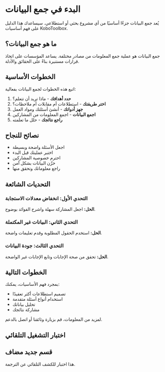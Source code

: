# البدء في جمع البيانات

يُعد جمع البيانات جزءًا أساسيًا من أي مشروع بحثي أو استطلاعي. سيساعدك هذا الدليل على فهم أساسيات KoboToolbox.

## ما هو جمع البيانات؟

جمع البيانات هو عملية جمع المعلومات من مصادر مختلفة. يساعد المؤسسات على اتخاذ قرارات مستنيرة بناءً على الحقائق والأدلة.

## الخطوات الأساسية

اتبع هذه الخطوات لجمع البيانات بفعالية:

1. **حدد أهدافك** - ماذا تريد أن تتعلم؟
2. **اختر طريقتك** - استطلاعات أم مقابلات أم ملاحظات؟
3. **جهز أدواتك** - أنشئ أسئلتك ومواد العمل
4. **اجمع البيانات** - اجمع المعلومات من المشاركين
5. **راجع نتائجك** - حلل ما تعلمته

## نصائح للنجاح

- اجعل الأسئلة واضحة وبسيطة
- اختبر عمليتك قبل البدء
- احترم خصوصية المشاركين
- خزّن البيانات بشكل آمن
- راجع معلوماتك وتحقق منها

## التحديات الشائعة

### التحدي الأول: انخفاض معدلات الاستجابة
**الحل:** اجعل المشاركة سهلة واشرح الفوائد بوضوح.

### التحدي الثاني: البيانات غير المكتملة
**الحل:** استخدم الحقول المطلوبة وقدم تعليمات واضحة.

### التحدي الثالث: جودة البيانات
**الحل:** تحقق من صحة الإجابات وتابع الإجابات غير الواضحة.

## الخطوات التالية

بمجرد فهم الأساسيات، يمكنك:
- تصميم استطلاعات أكثر تعقيدًا
- استخدام أنواع أسئلة متقدمة
- تحليل بياناتك
- مشاركة نتائجك

لمزيد من المعلومات، قم بزيارة وثائقنا أو اتصل بالدعم.

## اختبار التشغيل التلقائي


## قسم جديد مضاف

هذا اختبار للكشف التلقائي عن الترجمة.